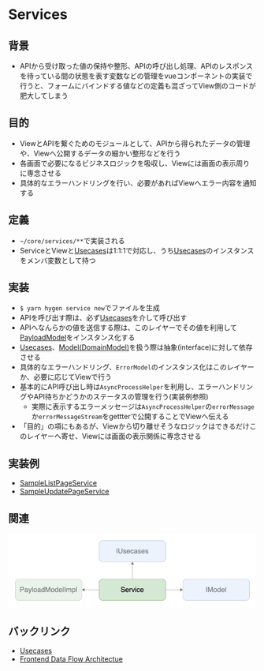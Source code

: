 # Services

## 背景
- APIから受け取った値の保持や整形、APIの呼び出し処理、APIのレスポンスを待っている間の状態を表す変数などの管理をvueコンポーネントの実装で行うと、フォームにバインドする値などの定義も混ざってView側のコードが肥大してしまう

## 目的
- ViewとAPIを繋ぐためのモジュールとして、APIから得られたデータの管理や、Viewへ公開するデータの細かい整形などを行う
- 各画面で必要になるビジネスロジックを吸収し、Viewには画面の表示周りに専念させる
- 具体的なエラーハンドリングを行い、必要があればViewへエラー内容を通知する

## 定義
- `~/core/services/**`で実装される
- ServiceとViewと[Usecases](./usecases.md)は1:1:1で対応し、うち[Usecases](./usecases.md)のインスタンスをメンバ変数として持つ

## 実装
- `$ yarn hygen service new`でファイルを生成
- APIを呼び出す際は、必ず[Usecases](./usecases.md)を介して呼び出す
- APIへなんらかの値を送信する際は、このレイヤーでその値を利用して[PayloadModel](../model/payload.md)をインスタンス化する
- [Usecases](./usecases.md)、[Model(DomainModel)](../model/domain.md)を扱う際は抽象(interface)に対して依存させる
- 具体的なエラーハンドリング、`ErrorModel`のインスタンス化はこのレイヤーか、必要に応じてViewで行う
- 基本的にAPI呼び出し時は`AsyncProcessHelper`を利用し、エラーハンドリングやAPI待ちかどうかのステータスの管理を行う(実装例参照)
  - 実際に表示するエラーメッセージは`AsyncProcessHelper`の`errorMessage`か`errorMessageStream`をgettterで公開することでViewへ伝える
- 「目的」の項にもあるが、Viewから切り離せそうなロジックはできるだけこのレイヤーへ寄せ、Viewには画面の表示関係に専念させる

## 実装例
- [SampleListPageService](https://github.com/ispec-inc/monorepo/blob/update/frontend/data-flow/typescript/apps/admin/core/service/sample/list/index.ts)
- [SampleUpdatePageService](https://github.com/ispec-inc/monorepo/blob/update/frontend/data-flow/typescript/apps/admin/core/service/sample/update/index.ts)

## 関連
![関連](./frontend-dataflow-service-relation.drawio.png "関連")

## バックリンク
- [Usecases](./usecases.md)
- [Frontend Data Flow Architectue](../../index.md)
